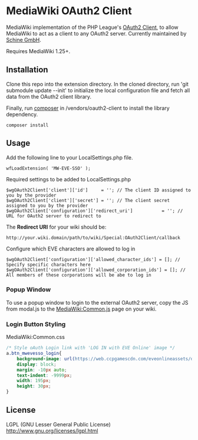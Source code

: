 # MediaWiki OAuth2 Client
MediaWiki implementation of the PHP League's [OAuth2 Client](https://github.com/thephpleague/oauth2-client), to allow MediaWiki to act as a client to any OAuth2 server. Currently maintained by [Schine GmbH](https://www.star-made.org/).

Requires MediaWiki 1.25+.

## Installation

Clone this repo into the extension directory. In the cloned directory, run 'git submodule update --init' to initialize the local configuration file and fetch all data from the OAuth2 client library.

Finally, run [composer](https://getcomposer.org/) in /vendors/oauth2-client to install the library dependency.

```
composer install
```

## Usage

Add the following line to your LocalSettings.php file.

```
wfLoadExtension( 'MW-EVE-SSO' );
```

Required settings to be added to LocalSettings.php

```
$wgOAuth2Client['client']['id']     = ''; // The client ID assigned to you by the provider
$wgOAuth2Client['client']['secret'] = ''; // The client secret assigned to you by the provider
$wgOAuth2Client['configuration']['redirect_uri']           = ''; // URL for OAuth2 server to redirect to
```

The **Redirect URI** for your wiki should be:

```
http://your.wiki.domain/path/to/wiki/Special:OAuth2Client/callback
```

Configure which EVE characters are allowed to log in 

```
$wgOAuth2Client['configuration']['allowed_character_ids'] = []; // Specify specific characters here
$wgOAuth2Client['configuration']['allowed_corporation_ids'] = []; // All members of these corporations will be abe to log in
```

### Popup Window
To use a popup window to login to the external OAuth2 server, copy the JS from modal.js to the [MediaWiki:Common.js](https://www.mediawiki.org/wiki/Manual:Interface/JavaScript) page on your wiki.

### Login Button Styling
MediaWiki:Common.css

```CSS
/* Style oAuth Login link with 'LOG IN with EVE Online' image */
a.btn_mwevesso_login{
    background-image: url(https://web.ccpgamescdn.com/eveonlineassets/developers/eve-sso-login-black-small.png);
    display: block;
    margin: -10px auto;
    text-indent: -9999px;
    width: 195px;
    height: 30px;
}
```


## License
LGPL (GNU Lesser General Public License) http://www.gnu.org/licenses/lgpl.html
